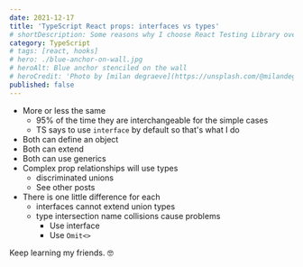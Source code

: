 ```yaml
---
date: 2021-12-17
title: 'TypeScript React props: interfaces vs types'
# shortDescription: Some reasons why I choose React Testing Library over Enzyme for testing React components
category: TypeScript
# tags: [react, hooks]
# hero: ./blue-anchor-on-wall.jpg
# heroAlt: Blue anchor stenciled on the wall
# heroCredit: 'Photo by [milan degraeve](https://unsplash.com/@milandegraeve)'
published: false
---
```


- More or less the same
  - 95% of the time they are interchangeable for the simple cases
  - TS says to use `interface` by default so that's what I do
- Both can define an object
- Both can extend
- Both can use generics
- Complex prop relationships will use types
  - discriminated unions
  - See other posts
- There is one little difference for each
  - interfaces cannot extend union types
  - type intersection name collisions cause problems
    - Use interface
    - Use `Omit<>`

Keep learning my friends. 🤓
